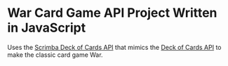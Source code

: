 # War Card Game API Project Written in JavaScript

Uses the [Scrimba Deck of Cards API](https://apis.scrimba.com/deckofcards/) that mimics the [Deck of Cards API](https://deckofcardsapi.com/) to make the classic card game War.
